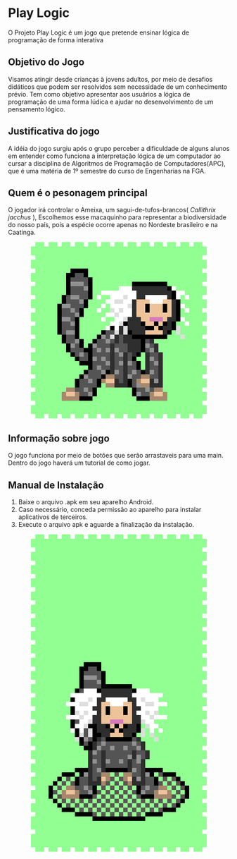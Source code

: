
  
# Play Logic
O Projeto Play Logic é um jogo que pretende ensinar lógica de programação de forma interativa

## Objetivo do Jogo

Visamos atingir desde crianças à jovens adultos, por meio de desafios didáticos que podem ser resolvidos sem necessidade de um conhecimento prévio.
Tem como objetivo apresentar aos usuários a lógica de programação de uma forma lúdica e ajudar no desenvolvimento de um pensamento lógico.

## Justificativa do jogo

A idéia do jogo surgiu após o grupo perceber a dificuldade de alguns alunos em entender como funciona a interpretação lógica de um computador ao cursar a disciplina de Algoritmos de Programação de Computadores(APC), que é uma matéria de 1º semestre do curso de Engenharias na FGA.

## Quem é o pesonagem principal

O jogador irá controlar o Ameixa, um sagui-de-tufos-brancos( *Callithrix jacchus* ), Escolhemos esse macaquinho para representar a biodiversidade do nosso país, pois a espécie ocorre apenas no Nordeste brasileiro e na Caatinga.

<p align="center">
  <img src="src/assets/visual/Macaco_idle.gif">
</p>

## Informação sobre jogo

O jogo funciona por meio de botões que serão arrastaveis para uma main. Dentro do jogo haverá um tutorial de como jogar.

## Manual de Instalação

1. Baixe o arquivo .apk em seu aparelho Android.
2. Caso necessário, conceda permissão ao aparelho para instalar aplicativos de terceiros.
3. Execute o arquivo apk e aguarde a finalização da instalação.

<p align="center">
  <img src="src/assets/visual/Macaco_trap.gif">
</p>
